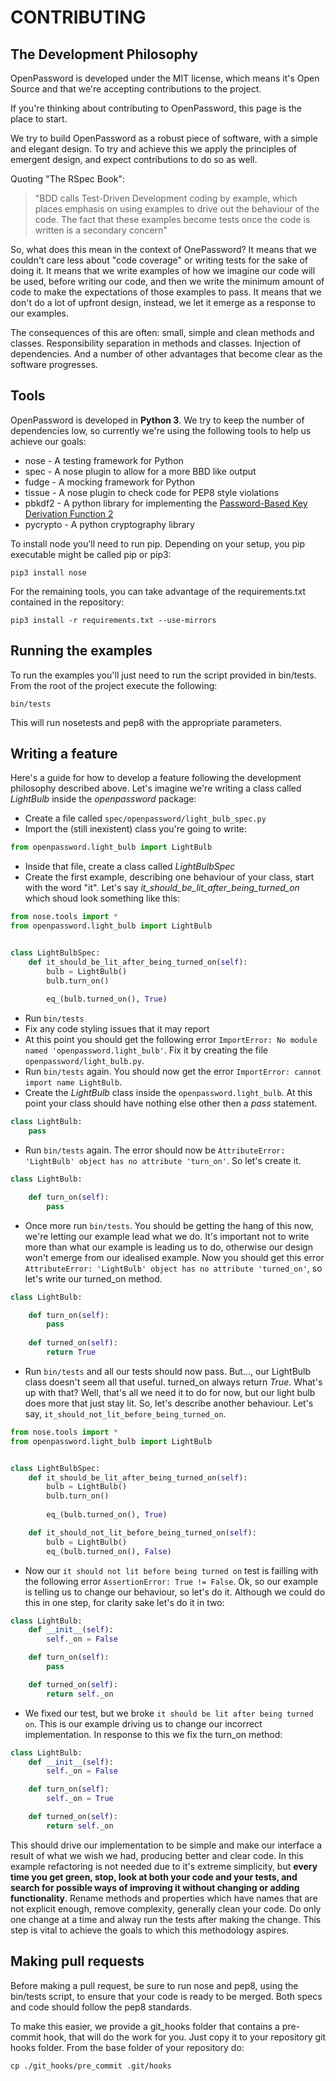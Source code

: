 # CONTRIBUTING

## The Development Philosophy

OpenPassword is developed under the MIT license, which means it's Open Source and that we're accepting contributions to the project.

If you're thinking about contributing to OpenPassword, this page is the place to start.

We try to build OpenPassword as a robust piece of software, with a simple and elegant design. To try and achieve this we apply the principles of emergent design, and expect contributions to do so as well.

Quoting "The RSpec Book":

> "BDD calls Test-Driven Development coding by example, which places emphasis on using examples to drive out the behaviour of the code. The fact that these examples become tests once the code is written is a secondary concern"

So, what does this mean in the context of OnePassword?
It means that we couldn't care less about "code coverage" or writing tests for the sake of doing it.
It means that we write examples of how we imagine our code will be used, before writing our code, and then we write the minimum amount of code to make the expectations of those examples to pass.
It means that we don't do a lot of upfront design, instead, we let it emerge as a response to our examples.

The consequences of this are often: small, simple and clean methods and classes. Responsibility separation in methods and classes. Injection of dependencies. And a number of other advantages that become clear as the software progresses.

## Tools

OpenPassword is developed in **Python 3**. We try to keep the number of dependencies low, so currently we're using the following tools to help us achieve our goals:

* nose - A testing framework for Python
* spec - A nose plugin to allow for a more BBD like output
* fudge - A mocking framework for Python
* tissue - A nose plugin to check code for PEP8 style violations
* pbkdf2 - A python library for implementing the [Password-Based Key Derivation Function 2](http://en.wikipedia.org/wiki/PBKDF2)
* pycrypto - A python cryptography library

To install node you'll need to run pip. Depending on your setup, you pip executable might be called pip or pip3:

`pip3 install nose`

For the remaining tools, you can take advantage of the requirements.txt contained in the repository:

`pip3 install -r requirements.txt --use-mirrors`

## Running the examples

To run the examples you'll just need to run the script provided in bin/tests. From the root of the project execute the following:

`bin/tests`

This will run nosetests and pep8 with the appropriate parameters.

## Writing a feature

Here's a guide for how to develop a feature following the development philosophy described above.
Let's imagine we're writing a class called *LightBulb* inside the *openpassword* package:

- Create a file called `spec/openpassword/light_bulb_spec.py`
- Import the (still inexistent) class you're going to write:

```python
from openpassword.light_bulb import LightBulb
```

- Inside that file, create a class called *LightBulbSpec*
- Create the first example, describing one behaviour of your class, start with the word "it". Let's say *it_should_be_lit_after_being_turned_on* which shoud look something like this:

```python
from nose.tools import *
from openpassword.light_bulb import LightBulb


class LightBulbSpec:
    def it_should_be_lit_after_being_turned_on(self):
        bulb = LightBulb()
        bulb.turn_on()
    
        eq_(bulb.turned_on(), True)

```
- Run `bin/tests`
- Fix any code styling issues that it may report
- At this point you should get the following error `ImportError: No module named 'openpassword.light_bulb'`. Fix it by creating the file `openpassword/light_bulb.py`.
- Run `bin/tests` again. You should now get the error `ImportError: cannot import name LightBulb`.
- Create the *LightBulb* class inside the `openpassword.light_bulb`. At this point your class should have nothing else other then a *pass* statement.

```python
class LightBulb:
    pass

```
- Run `bin/tests` again. The error should now be `AttributeError: 'LightBulb' object has no attribute 'turn_on'`. So let's create it.

```python
class LightBulb:

    def turn_on(self):
        pass

```
- Once more run `bin/tests`. You should be getting the hang of this now, we're letting our example lead what we do. It's important not to write more than what our example is leading us to do, otherwise our design won't emerge from our idealised example. Now you should get this error `AttributeError: 'LightBulb' object has no attribute 'turned_on'`, so let's write our turned_on method.

```python
class LightBulb:

    def turn_on(self):
        pass
        
    def turned_on(self):
        return True

```
- Run `bin/tests` and all our tests should now pass. But..., our LightBulb class doesn't seem all that useful. turned_on always return *True*. What's up with that? Well, that's all we need it to do for now, but our light bulb does more that just stay lit. So, let's describe another behaviour. Let's say, `it_should_not_lit_before_being_turned_on`.
 
```python
from nose.tools import *
from openpassword.light_bulb import LightBulb


class LightBulbSpec:
    def it_should_be_lit_after_being_turned_on(self):
        bulb = LightBulb()
        bulb.turn_on()
    
        eq_(bulb.turned_on(), True)

    def it_should_not_lit_before_being_turned_on(self):
        bulb = LightBulb()
        eq_(bulb.turned_on(), False)

```
- Now our `it should not lit before being turned on` test is failling with the following error `AssertionError: True != False`. Ok, so our example is telling us to change our behaviour, so let's do it. Although we could do this in one step, for clarity sake let's do it in two:

```python
class LightBulb:
    def __init__(self):
        self._on = False

    def turn_on(self):
        pass

    def turned_on(self):
        return self._on

```
- We fixed our test, but we broke `it should be lit after being turned on`. This is our example driving us to change our incorrect implementation. In response to this we fix the turn_on method:

```python
class LightBulb:
    def __init__(self):
        self._on = False

    def turn_on(self):
        self._on = True

    def turned_on(self):
        return self._on

```

This should drive our implementation to be simple and make our interface a result of what we wish we had, producing better and clear code.
In this example refactoring is not needed due to it's extreme simplicity, but **every time you get green, stop, look at both your code and your tests, and search for possible ways of improving it without changing or adding functionality**. Rename methods and properties which have names that are not explicit enough, remove complexity, generally clean your code. Do only one change at a time and alway run the tests after making the change. This step is vital to achieve the goals to which this methodology aspires.

## Making pull requests

Before making a pull request, be sure to run nose and pep8, using the bin/tests script, to ensure that your code is ready to be merged.
Both specs and code should follow the pep8 standards.

To make this easier, we provide a git_hooks folder that contains a pre-commit hook, that will do the work for you. Just copy it to your repository git hooks folder. From the base folder of your repository do:

`cp ./git_hooks/pre_commit .git/hooks`

